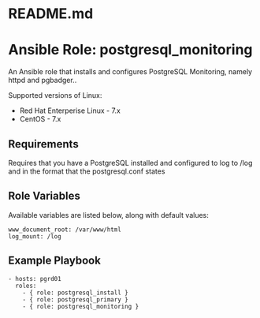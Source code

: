 # README.md
# Ansible Role: postgresql_monitoring 

An Ansible role that installs and configures PostgreSQL Monitoring, namely httpd and pgbadger.. 

Supported versions of Linux:

- Red Hat Enterperise Linux - 7.x
- CentOS - 7.x

## Requirements

Requires that you have a PostgreSQL installed and configured to log to /log and in the format that the postgresql.conf states 

## Role Variables

Available variables are listed below, along with default values:

    www_document_root: /var/www/html
    log_mount: /log


## Example Playbook

    - hosts: pgrd01
      roles:
        - { role: postgresql_install }
        - { role: postgresql_primary }
        - { role: postgresql_monitoring }
